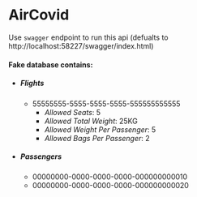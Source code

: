 # AirCovid

Use `swagger` endpoint to run this api (defualts to http://localhost:58227/swagger/index.html)

#### Fake database contains:
- ##### Flights
  - 55555555-5555-5555-5555-555555555555
    - *Allowed Seats*: 5
    - *Allowed Total Weight*: 25KG
    - *Allowed Weight Per Passenger*: 5
    - *Allowed Bags Per Passenger*: 2
- ##### Passengers
  - 00000000-0000-0000-0000-000000000010
  - 00000000-0000-0000-0000-000000000020


